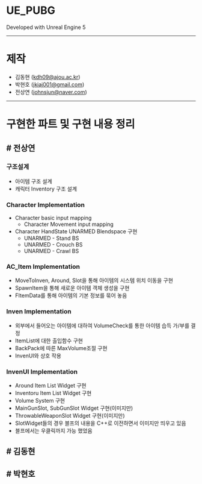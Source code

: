 # UE_PUBG
Developed with Unreal Engine 5

---

# 제작
  * 김동현 (kdh09@ajou.ac.kr)
  * 박현호 (jkiaj001@gmail.com)
  * 전상연 (johnsjun@naver.com)

---

# 구현한 파트 및 구현 내용 정리

## # 전상연

### 구조설계
* 아이템 구조 설계
* 캐릭터 Inventory 구조 설계

### Character Implementation
* Character basic input mapping
    * Character Movement input mapping
* Character HandState UNARMED Blendspace 구현
    * UNARMED - Stand BS
    * UNARMED - Crouch BS
    * UNARMED - Crawl BS

### AC_Item Implementation
* MoveToInven, Around, Slot을 통해 아이템의 시스템 위치 이동을 구현
* SpawnItem을 통해 새로운 아이템 객체 생성을 구현
* FItemData를 통해 아이템의 기본 정보를 묶어 놓음

### Inven Implementation
* 외부에서 들어오는 아이템에 대하여 VolumeCheck를 통한 아이템 습득 가/부를 결정
* ItemList에 대한 출입함수 구현
* BackPack에 따른 MaxVolume조절 구현
* InvenUI와 상호 작용

### InvenUI Implementation
* Around Item List Widget 구현
* Inventoru Item List Widget 구현
* Volume System 구현
* MainGunSlot, SubGunSlot Widget 구현(이미지만)
* ThrowableWeaponSlot Widget 구현(이미지만)
* SlotWidget들의 경우 블프의 내용을 C++로 이전하면서 이미지만 띄우고 있음
* 블프에서는 우클릭까지 가능 했었음


## # 김동현


## # 박현호

